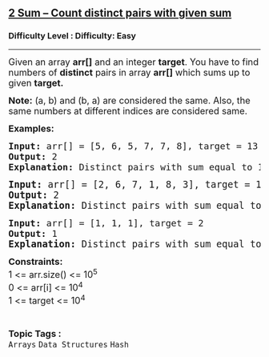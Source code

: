 <h2><a href="https://www.geeksforgeeks.org/problems/2-sum-count-distinct-pairs-with-given-sum/1?page=2&sortBy=latest">2 Sum – Count distinct pairs with given sum</a></h2><h3>Difficulty Level : Difficulty: Easy</h3><hr><div class="problems_problem_content__Xm_eO"><p><span style="font-size: 18px;">Given an array&nbsp;<strong>arr[]</strong>&nbsp;and an integer <strong>target</strong>. </span><span style="font-size: 18px;">You have to find numbers of <strong>distinct</strong> pairs in array <strong>arr[]</strong> which sums up to given <strong>target.</strong>&nbsp;</span></p>
<p><span style="font-size: 18px;"><strong>Note:</strong> (a, b) and (b, a) are considered the same. Also, the same numbers at different indices are considered same.</span></p>
<p><strong style="font-size: 18px;">Examples:</strong></p>
<pre><span style="font-size: 18px;"><strong>Input: </strong></span><span style="font-size: 18px;">arr[] = [5, 6, 5, 7, 7, 8], target = 13 </span><span style="font-size: 18px;">
<strong>Output: </strong>2<strong>
Explanation: </strong></span><span style="font-size: 18px;">Distinct pairs with sum equal to 13 are (5, 8) and (6, 7).</span></pre>
<pre><span style="font-size: 14pt;"><strong>Input: </strong>arr[] = [2, 6, 7, 1, 8, 3], target = 10 
<strong>Output: </strong>2<strong>
Explanation: </strong></span><span style="font-size: 18.6667px;">Distinct pairs with sum equal to 10 are (2, 8) and (7, 3).</span></pre>
<pre><span style="font-size: 18px;"><strong>Input: </strong>arr[] = [1, 1, 1],</span><span style="font-size: 18px;"> target = 2</span><span style="font-size: 18px;">
<strong>Output: </strong>1</span><span style="font-size: 14pt;"><strong>
Explanation: </strong></span><span style="font-size: 18.6667px;">Distinct pairs with sum equal to 2 is (1, 1).</span></pre>
<p><span style="font-size: 18px;"><strong>Constraints:<br></strong>1 &lt;= arr.size() &lt;= 10<sup>5</sup><strong><br></strong></span><span style="font-size: 18px;">0 &lt;= arr[i]&nbsp;</span><span style="font-size: 18px;">&lt;= 10<sup>4</sup></span><span style="font-size: 18px;"><br></span><span style="font-size: 18px;">1 &lt;= target &lt;= 10<sup>4</sup></span></p></div><br><p><span style=font-size:18px><strong>Topic Tags : </strong><br><code>Arrays</code>&nbsp;<code>Data Structures</code>&nbsp;<code>Hash</code>&nbsp;